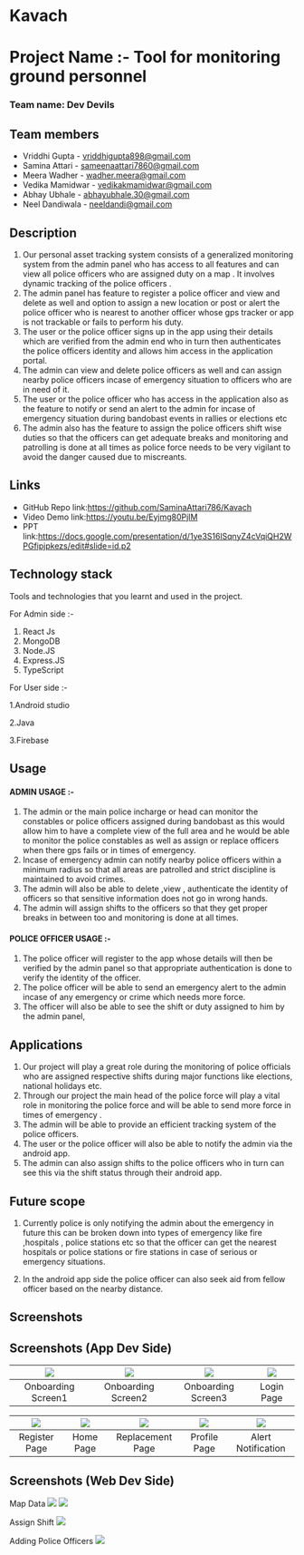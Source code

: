 # Kavach

# Project Name :- Tool for monitoring ground personnel


### Team name: Dev Devils

## Team members
* Vriddhi Gupta - vriddhigupta898@gmail.com
* Samina Attari - sameenaattari7860@gmail.com
* Meera Wadher - wadher.meera@gmail.com 
* Vedika Mamidwar  - vedikakmamidwar@gmail.com
* Abhay Ubhale  - abhayubhale.30@gmail.com
* Neel Dandiwala - neeldandi@gmail.com


## Description

1. Our personal asset tracking system consists of  a generalized monitoring system from the admin panel who has access to all features and can view all police officers who are assigned duty on a map . It involves dynamic tracking of the police officers .
2. The admin panel has feature to register a police officer and view and delete as well and option to assign a new location or post or alert the police officer who is nearest to another officer whose gps tracker or app is not trackable or fails to perform his duty. 
3. The user or the police officer signs up in the app using their details which are verified from the admin end who in turn then authenticates the police officers identity and allows him access in the application portal.
4. The admin can view and delete police officers as well and can assign nearby police officers incase of emergency situation to officers who are in need of it.
5. The user or the police officer who has access in the application also as the feature to  notify or send an alert to the admin for incase of emergency situation during bandobast events in rallies or elections etc
6. The admin also has the feature to assign the police officers shift wise duties so that the officers can get adequate breaks and monitoring and patrolling is done at all times as police force needs to be very vigilant to avoid the danger caused due to miscreants.


## Links
* GitHub Repo link:https://github.com/SaminaAttari786/Kavach
* Video Demo link:https://youtu.be/Eyjmg80PjIM
* PPT link:https://docs.google.com/presentation/d/1ye3S16lSqnyZ4cVqiQH2WPGfipjpkezs/edit#slide=id.p2

## Technology stack

Tools and technologies that you learnt and used in the project.

For Admin side :-
1. React Js
2. MongoDB
3. Node.JS
4. Express.JS
5. TypeScript

For User side :-

1.Android studio

2.Java

3.Firebase

## Usage

#### ADMIN USAGE :-
1. The admin or the main police incharge or head can monitor the constables or police officers assigned during bandobast as this would allow him to have a complete view of the full area and he would be able to monitor the police constables as well as assign or replace officers when there gps fails or in times of emergency.
2. Incase of emergency admin can notify nearby police officers within a minimum radius so that all areas are patrolled and strict discipline is maintained to avoid crimes.
3. The admin will also be able to delete ,view , authenticate the identity of officers so that sensitive information does not go in wrong hands.
4. The admin will assign shifts to the officers so that they get proper breaks in between too and monitoring is done at all times.

#### POLICE OFFICER USAGE :-

1. The police officer will register to the app whose details will then be verified by the admin panel so that appropriate authentication is done to verify the identity of the officer.
2. The police officer will be able to send an emergency alert to the admin incase of any emergency or crime which needs more force.
3. The officer will also be able to see the shift or duty assigned to him by the admin panel,

## Applications
1. Our project will play a great role during the monitoring of police officials who are assigned respective shifts during major functions like elections, national holidays etc. 
2. Through our project the main head of the police force will play a vital role in monitoring the police force and will be able to send more force in times of emergency .
3. The admin will be able to provide an efficient tracking system of the police officers.
4. The user or the police officer will also be able to notify the admin via the android app.
5. The admin can also assign shifts to the police officers who in turn can see this via the shift status through their android app.

## Future scope

1. Currently police is only notifying the admin about the emergency in future this can be broken down into types of emergency like fire ,hospitals , 
police stations etc so that the officer can get the nearest hospitals or police stations or fire stations in case of serious or emergency situations.

2. In the android app side the police officer can also seek aid from fellow officer based on the nearby distance.


## Screenshots
## Screenshots (App Dev Side)
| ![](https://github.com/SaminaAttari786/Kavach/blob/master/onboard1.jpeg) | ![](https://github.com/SaminaAttari786/Kavach/blob/master/onboard2.jpeg) | ![](https://github.com/SaminaAttari786/Kavach/blob/master/onboard3.jpeg) | ![](https://github.com/SaminaAttari786/Kavach/blob/master/login.jpeg) |
| :-------------: | :-------------:  | :-------------:  | :-------------:  |
|     Onboarding Screen1     |    Onboarding Screen2   |    Onboarding Screen3     |      Login Page    |

| ![](https://github.com/SaminaAttari786/Kavach/blob/master/register.jpeg) | ![](https://github.com/SaminaAttari786/Kavach/blob/master/home_page.jpeg) | ![](https://github.com/SaminaAttari786/Kavach/blob/master/emergency.jpeg) | ![](https://github.com/SaminaAttari786/Kavach/blob/master/profile.jpeg) | ![](https://github.com/SaminaAttari786/Kavach/blob/master/notification.jpeg) | 
| :-------------: | :-------------:  |  :-------------: | :-------------:  | :-------------:  | 
|     Register Page     |     Home Page   |   Replacement Page     |     Profile Page   |    Alert Notification   |   

## Screenshots (Web Dev Side)

Map Data
![](https://github.com/SaminaAttari786/Kavach/blob/master/map1.jpg)
![](https://github.com/SaminaAttari786/Kavach/blob/master/map2.jpg)

Assign Shift
![](https://github.com/SaminaAttari786/Kavach/blob/master/assign_shift.jpg)

Adding Police Officers
![](https://github.com/SaminaAttari786/Kavach/blob/master/enter_police_details.jpg)
